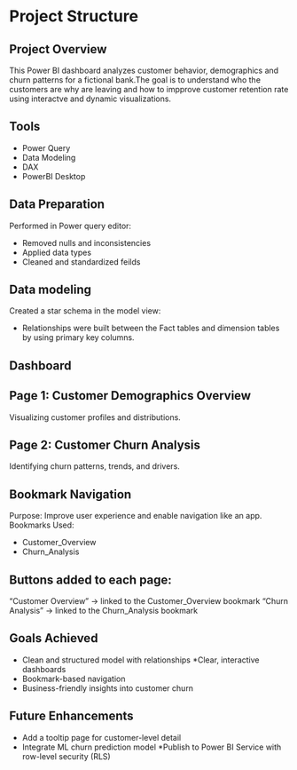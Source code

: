# Project Structure

## Project Overview

This Power BI dashboard analyzes customer behavior, demographics and churn patterns for a fictional bank.The goal is to understand who the customers are why are leaving and how to impprove customer retention rate using interactve and dynamic visualizations.

## Tools
* Power Query
* Data Modeling
* DAX
* PowerBI Desktop
## Data Preparation

Performed in Power query editor:
* Removed nulls and inconsistencies
* Applied data types
* Cleaned and standardized feilds
## Data modeling

Created a star schema in the model view:
* Relationships were built between the Fact tables and dimension tables by using primary key columns.
## Dashboard

## Page 1: Customer Demographics Overview

Visualizing customer profiles and distributions.



## Page 2: Customer Churn Analysis

Identifying churn patterns, trends, and drivers.

## Bookmark Navigation

Purpose: Improve user experience and enable navigation like an app.
 Bookmarks Used:
* Customer_Overview
* Churn_Analysis

## Buttons added to each page:

“Customer Overview” → linked to the Customer_Overview bookmark
“Churn Analysis” → linked to the Churn_Analysis bookmark

## Goals Achieved

* Clean and structured model with relationships
*Clear, interactive dashboards
* Bookmark-based navigation
* Business-friendly insights into customer churn


## Future Enhancements

* Add a tooltip page for customer-level detail
* Integrate ML churn prediction model
*Publish to Power BI Service with row-level security (RLS)
